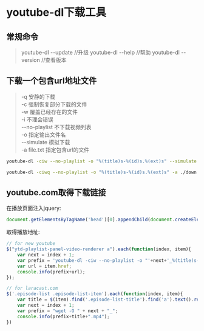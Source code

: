 youtube-dl下载工具
=================


## 常规命令
> youtube-dl --update  //升级
> youtube-dl --help //帮助
> youtube-dl --version //查看版本


## 下载一个包含url地址文件
> -q 安静的下载    
> -c 强制恢复部分下载的文件  
> -w 覆盖已经存在的文件  
> -i 不理会错误  
> --no-playlist 不下载视频列表  
> -o 指定输出文件名  
> --simulate 模拟下载  
> -a file.txt  指定包含url的文件  
 
```bash
youtube-dl -ciw --no-playlist -o "%(title)s-%(id)s.%(ext)s" --simulate -a ./down.txt

youtube-dl -ciwq --no-playlist -o "%(title)s-%(id)s.%(ext)s" -a ./down.txt
```

## youtube.com取得下载链接
在播放页面注入jquery:

```javascript
document.getElementsByTagName('head')[0].appendChild(document.createElement('script')).setAttribute('src','https://code.jquery.com/jquery-1.9.1.min.js');
```

取得播放地址:
```javascript
// for new youtube
$("ytd-playlist-panel-video-renderer a").each(function(index, item){
    var next = index + 1;
    var prefix = 'youtube-dl -ciw --no-playlist -o "'+next+'_%(title)s-%(id)s.%(ext)s" ';
    var url = item.href;
    console.info(prefix+url);
});

// for laracast.com
$('.episode-list .episode-list-item').each(function(index, item){
    var title = $(item).find('.episode-list-title').find('a').text().replace(/(^\s*)|(\s*$)/g,'').replace(/\s/g, '-');
    var next = index + 1;
    var prefix = "wget -O " + next + "_";
    console.info(prefix+title+".mp4");
})
```
